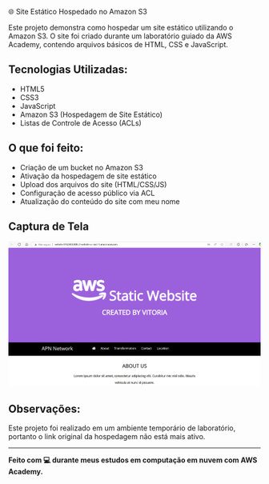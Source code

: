 🌐 Site Estático Hospedado no Amazon S3

Este projeto demonstra como hospedar um site estático utilizando o Amazon S3. O site foi criado durante um laboratório guiado da AWS Academy, contendo arquivos básicos de HTML, CSS e JavaScript.

## Tecnologias Utilizadas:
- HTML5  
- CSS3  
- JavaScript  
- Amazon S3 (Hospedagem de Site Estático)  
- Listas de Controle de Acesso (ACLs)

## O que foi feito:
- Criação de um bucket no Amazon S3  
- Ativação da hospedagem de site estático  
- Upload dos arquivos do site (HTML/CSS/JS)  
- Configuração de acesso público via ACL  
- Atualização do conteúdo do site com meu nome

## Captura de Tela
![Site estático hospedado no S3](imgsite.png)

## Observações:
Este projeto foi realizado em um ambiente temporário de laboratório, portanto o link original da hospedagem não está mais ativo.

---

**Feito com 💻 durante meus estudos em computação em nuvem com AWS Academy.**
